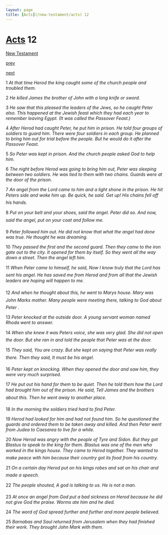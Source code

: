 ```yaml
---
layout: page
title: [Acts](/new-testament/acts) 12
---
```


# [Acts](/new-testament/acts) 12

[New Testament](/new-testament)


[prev](/new-testament/acts/acts-11.html)


[next](/new-testament/acts/acts-13.html)

1 _At that time Herod the king caught some of the church people and troubled them._

2 _He killed James the brother of John with a long knife or sword._

3 _He saw that this pleased the leaders of the Jews, so he caught Peter also. This happened at the Jewish feast which they had each year to remember leaving Egypt. (It was called the Passover Feast.)_

4 _After Herod had caught Peter, he put him in prison. He told four groups of soldiers to guard him. There were four soldiers in each group. He planned to bring him out for trial before the people. But he would do it after the Passover Feast._

5 _So Peter was kept in prison. And the church people asked God to help him._

6 _The night before Herod was going to bring him out, Peter was sleeping between two soldiers. He was tied to them with two chains. Guards were at the door of the prison._

7 _An angel from the Lord came to him and a light shone in the prison. He hit Peters side and woke him up. Be quick, he said. Get up! His chains fell off his hands._

8 _Put on your belt and your shoes, said the angel. Peter did so. And now, said the angel,  put on your coat and follow me._

9 _Peter followed him out. He did not know that what the angel had done was true. He thought he was dreaming._

10 _They passed the first and the second guard. Then they came to the iron gate out to the city. It opened for them by itself. So they went all the way down a street. Then the angel left him._

11 _When Peter came to himself, he said, Now I know truly that the Lord has sent his angel.  He has saved me from Herod and from all that the Jewish leaders are hoping will happen to me._

12 _And when he thought about this, he went to Marys house. Mary was John Marks mother. Many people were meeting there, talking to God about Peter ._

13 _Peter knocked at the outside door. A young servant woman named Rhoda went to answer._

14 _When she knew it was Peters voice, she was very glad. She did not open the door. But she ran in and told the people that Peter was at the door._

15 _They said, You are crazy. But she kept on saying that Peter was really there. Then they said, It must be his angel._

16 _Peter kept on knocking. When they opened the door and saw him, they were very much surprised._

17 _He put out his hand for them to be quiet. Then he told them how the Lord had brought him out of the prison. He said, Tell James and the brothers about this. Then he went away to another place._

18 _In the morning the soldiers tried hard to find Peter._

19 _Herod had looked for him and had not found him. So he questioned the guards and ordered them to be taken away and killed. And then Peter went from Judea to Caesarea to live for a while._

20 _Now Herod was angry with the people of Tyre and Sidon. But they got Blastus to speak to the king for them. Blastus was one of the men who worked in the kings house. They came to Herod together. They wanted to make peace with him because their country got its food from his country._

21 _On a certain day Herod put on his kings robes and sat on his chair and made a speech._

22 _The people shouted, A god is talking to us. He is not a man._

23 _At once an angel from God put a bad sickness on Herod because he did not give God the praise. Worms ate him and he died._

24 _The word of God spread further and further and more people believed._

25 _Barnabas and Saul returned from Jerusalem when they had finished their work. They brought John Mark with them._

